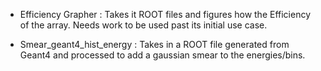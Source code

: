   * Efficiency Grapher : Takes it ROOT files and figures how the Efficiency of the array.  Needs work to be used past its initial use case.

  * Smear_geant4_hist_energy : Takes in a ROOT file generated from Geant4 and processed to add a gaussian smear to the energies/bins.
